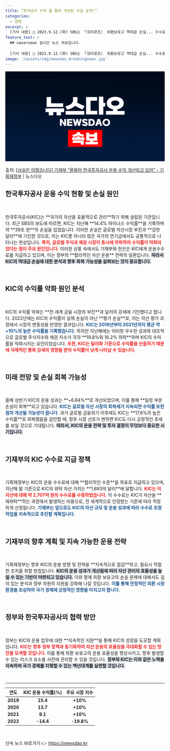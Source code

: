 ```yaml
---
title: “투자공사 수익 올 들어 개선된 사실 공개!”
categories:
  - 경제
excerpt: >
  [기사 내용] □ 2023.9.12.(화) SBS는 「〔D리포트〕 외환보유고 역대급 손실... 수수료로 2조…
feature_text: >
  ## navernews 실시간 뉴스 속보입니다.

  [기사 내용] □ 2023.9.12.(화) SBS는 「〔D리포트〕 외환보유고 역대급 손실... 수수료로 2조…
image: '/assets/img/newsdao_breakingnews.jpg'
---
```


![뉴스다오 속보](/assets/img/newsdao_breakingnews.jpg)

<p>출처: <a href="https://newsdao.kr/1922" rel="dofollow">[사실은 이렇습니다] 기재부 “올들어 한국투자공사 운용 수익 개선되고 있어” - 기획재정부</a> | 뉴스다오</p>

<h2 data-ke-size="size26">한국투자공사 운용 수익 현황 및 손실 원인</h2>
<p data-ke-size="size16">&nbsp;</p>
한국투자공사(KIC)는 **국가의 자산을 효율적으로 관리**하기 위해 설립된 기관입니다. 최근 SBS의 보도에 따르면, KIC는 지난해 **14.4% 마이너스 수익률**을 기록하며 약 **39조 원**의 손실을 입었습니다. 이러한 손실은 글로벌 자산시장 부진과 **강한 달러**에 기인한 것으로, 이는 KIC뿐 아니라 많은 국가의 연기금에서도 공통적으로 나타나는 현상입니다. <b><span style="color: #ee2323;">특히, 글로벌 주식과 채권 시장이 동시에 하락하여 수익률이 악화되었다는 점이 주요 원인입니다.</span></b> 이러한 상황 속에서도 기재부와 한은은 KIC에게 운용수수료를 지급하고 있으며, 이는 정부의 **합리적인 자산 운용** 전략의 일환입니다. <b><span style="background-color: #21538527;">따라서 KIC의 역대급 손실에 대한 분석과 향후 회복 가능성을 살펴보는 것이 중요합니다.</span></b>

<p data-ke-size="size16">&nbsp;</p>

<h2 data-ke-size="size26">KIC의 수익률 악화 원인 분석</h2>
<p data-ke-size="size16">&nbsp;</p>
KIC의 수익률 악화는 **전 세계 금융 시장의 부진**과 달러의 강세에 기인했다고 합니다. 2022년에는 KIC의 수익률이 실제 손실이 아닌 **평가 손실**로, 이는 자산 평가 과정에서 시장의 변동성을 반영한 결과입니다. <b><span style="color: #1a5490;">KIC는 2019년부터 2021년까지 평균 약 +10%의 높은 수익률을 기록했습니다.</span></b> 하지만 지난해에는 이러한 우수한 성과와 대조적으로 글로벌 주식지수와 채권 지수가 각각 **19.8%와 16.2% 하락**하며 KIC의 수익률을 악화시키는 요인이었습니다. <b><span style="color: #ee2323;">또한, KIC는 달러화 기준으로 수익률을 산출하기 때문에 국제적인 통화 강세의 영향을 받아 수익률이 낮게 나타날 수 있습니다.</span></b>

<p data-ke-size="size16">&nbsp;</p>

<h2 data-ke-size="size26">미래 전망 및 손실 회복 가능성</h2>
<p data-ke-size="size16">&nbsp;</p>
올해 상반기 KIC의 운용 성과는 **+6.84%**로 개선되었으며, 이를 통해 **일정 부분 손실이 회복**되고 있습니다. <b><span style="color: #1a5490;">KIC는 글로벌 자산 시장의 회복세가 지속되면 수익률 또한 점차 개선될 가능성이 큽니다.</span></b> 과거 글로벌 금융위기 이후에도 KIC는 **17.6%의 높은 수익률**로 회복했음을 감안할 때, 향후 시장 선호가 변하면 KIC도 다시 긍정적인 추세를 보일 것으로 기대됩니다. <b><span style="background-color: #21538527;">따라서, KIC의 운용 전략 및 투자 결정이 무엇보다 중요한 시기입니다.</span></b>

<p data-ke-size="size16">&nbsp;</p>

<h2 data-ke-size="size26">기재부의 KIC 수수료 지급 정책</h2>
<p data-ke-size="size16">&nbsp;</p>
기획재정부는 KIC의 운용 수수료에 대해 **합리적인 수준**을 목표로 지급하고 있으며, 지난해 말 기준으로 KIC의 위탁 자산 가치는 **1,693억 달러**에 달합니다. <b><span style="color: #ee2323;">KIC는 이 자산에 대해 약 2,707억 원의 수수료를 수령하였습니다.</span></b> 이 수수료는 KIC가 자산을 **재위탁**하는 과정에서 발생하는 비용으로, 전 세계적으로 인정받는 기준에 따라 적정하게 산정됩니다. <b><span style="color: #1a5490;">기재부는 앞으로도 KIC의 자산 규모 및 운용 성과에 따라 수수료 조정 작업을 지속적으로 추진할 계획입니다.</span></b>

<p data-ke-size="size16">&nbsp;</p>

<h2 data-ke-size="size26">기재부의 향후 계획 및 지속 가능한 운용 전략</h2>
<p data-ke-size="size16">&nbsp;</p>
기획재정부는 향후 KIC의 운용 방향 및 전략을 **지속적으로 점검**하고, 필요시 적절한 조치를 취할 방침입니다. <b><span style="background-color: #21538527;">KIC의 운용 성과가 개선됨에 따라 자산 관리의 효율성을 높일 수 있는 기반이 마련되고 있습니다.</span></b> 이와 함께 외환 보유고의 손실 문제에 대해서도 깊이 있는 분석과 정부 차원의 지원을 강화해 나갈 것입니다. <b><span style="color: #1a5490;">이를 통해 안정적인 외환 시장 환경을 조성하여 국가 경제에 긍정적인 영향을 미치고자 합니다.</span></b>

<p data-ke-size="size16">&nbsp;</p>

<h2 data-ke-size="size26">정부와 한국투자공사의 협력 방안</h2>
<p data-ke-size="size16">&nbsp;</p>
정부는 KIC의 운용 업무에 대한 **지속적인 지원**을 통해 KIC의 성장을 도모할 계획입니다. <b><span style="color: #ee2323;">KIC는 향후 정부 정책과 동기화하여 자산 운용의 효율성을 극대화할 수 있는 방안을 모색할 것입니다.</span></b> 이를 통해 외환 보유고의 운용 효율성을 향상시키고, 향후 발생할 수 있는 리스크 요소를 사전에 관리할 수 있을 것입니다. <b><span style="background-color: #21538527;">정부와 KIC는 이와 같은 노력을 지속하며 국가 경제를 지탱할 수 있는 백년대계를 실현할 것입니다.</span></b>

<p data-ke-size="size16">&nbsp;</p>

<hr />
<table>
    <thead>
        <tr>
            <th style="text-align: center; height: 17px;"><b>연도</b></th>
            <th style="text-align: center; height: 17px;"><b>KIC 운용 수익률(%)</b></th>
            <th style="text-align: center; height: 17px;"><b>주요 시장 지수</b></th>
        </tr>
    </thead>
    <tbody>
        <tr>
            <td style="text-align: center; height: 17px;"><b>2019</b></td>
            <td style="text-align: center; height: 17px;"><b>15.4</b></td>
            <td style="text-align: center; height: 17px;"><b>+10%</b></td>
        </tr>
        <tr>
            <td style="text-align: center; height: 17px;"><b>2020</b></td>
            <td style="text-align: center; height: 17px;"><b>13.7</b></td>
            <td style="text-align: center; height: 17px;"><b>+10%</b></td>
        </tr>
        <tr>
            <td style="text-align: center; height: 17px;"><b>2021</b></td>
            <td style="text-align: center; height: 17px;"><b>9.1</b></td>
            <td style="text-align: center; height: 17px;"><b>+10%</b></td>
        </tr>
        <tr>
            <td style="text-align: center; height: 17px;"><b>2022</b></td>
            <td style="text-align: center; height: 17px;"><b>-14.4</b></td>
            <td style="text-align: center; height: 17px;"><b>-19.8%</b></td>
        </tr>
    </tbody>
</table>
<p data-ke-size="size16">&nbsp;</p>
 

신속 뉴스 바로가기 👉 <a href="https://newsdao.kr" rel="dofollow">https://newsdao.kr</a>


